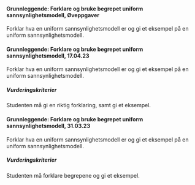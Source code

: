 #### Grunnleggende: Forklare og bruke begrepet uniform sannsynlighetsmodell,  Øveppgaver

Forklar hva en uniform sannsynlighetsmodell er og gi et eksempel på en
uniform sannsynlighetsmodell.

#### Grunnleggende: Forklare og bruke begrepet uniform sannsynlighetsmodell,  17.04.23

Forklar hva en uniform sannsynlighetsmodell er og gi et eksempel på en uniform sannsynlighetsmodell.

##### Vurderingskriterier

Studenten må gi en riktig forklaring, samt gi et eksempel.

#### Grunnleggende: Forklare og bruke begrepet uniform sannsynlighetsmodell,  31.03.23

Forklar hva en uniform sannsynlighetsmodell er og gi et eksempel på en uniform sannsynlighetsmodell.

##### Vurderingskriterier

Studenten må forklare begrepene og gi et eksempel.

